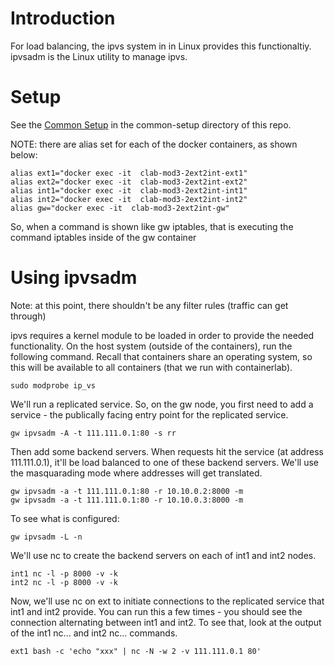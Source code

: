 # Introduction

For load balancing, the ipvs system in in Linux provides this functionaltiy.  ipvsadm is the Linux utility to manage ipvs.  

# Setup

See the [Common Setup](../common-setup/README.md) in the common-setup directory of this repo.


NOTE: there are alias set for each of the docker containers, as shown below:

```
alias ext1="docker exec -it  clab-mod3-2ext2int-ext1"
alias ext2="docker exec -it  clab-mod3-2ext2int-ext2"
alias int1="docker exec -it  clab-mod3-2ext2int-int1"
alias int2="docker exec -it  clab-mod3-2ext2int-int2"
alias gw="docker exec -it  clab-mod3-2ext2int-gw"
```

So, when a command is shown like gw iptables, that is executing the command iptables inside of the gw container


# Using ipvsadm

Note: at this point, there shouldn't be any filter rules (traffic can get through)

ipvs requires a kernel module to be loaded in order to provide the needed functionality.  On the host system (outside of the containers), run the following command.  Recall that containers share an operating system, so this will be available to all containers (that we run with containerlab).

```
sudo modprobe ip_vs
```

We'll run a replicated service.  So, on the gw node, you first need to add a service - the publically facing entry point for the replicated service.

```
gw ipvsadm -A -t 111.111.0.1:80 -s rr
```

Then add some backend servers.  When requests hit the service (at address 111.111.0.1), it'll be load balanced to one of these backend servers.  We'll use the masquarading mode where addresses will get translated.

```
gw ipvsadm -a -t 111.111.0.1:80 -r 10.10.0.2:8000 -m
gw ipvsadm -a -t 111.111.0.1:80 -r 10.10.0.3:8000 -m
```

To see what is configured:

```
gw ipvsadm -L -n
```

We'll use nc to create the backend servers on each of int1 and int2 nodes.

```
int1 nc -l -p 8000 -v -k
int2 nc -l -p 8000 -v -k
```

Now, we'll use nc on ext to initiate connections to the replicated service that int1 and int2 provide.  You can run this a few times - you should see the connection alternating between int1 and int2.  To see that, look at the output of the int1 nc... and int2 nc... commands.

```
ext1 bash -c 'echo "xxx" | nc -N -w 2 -v 111.111.0.1 80'
```



